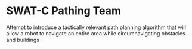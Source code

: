 # SWAT-C Pathing Team
Attempt to introduce a tactically relevant path planning algorithm that will allow a robot to navigate an entire area while circumnavigating obstacles and buildings
